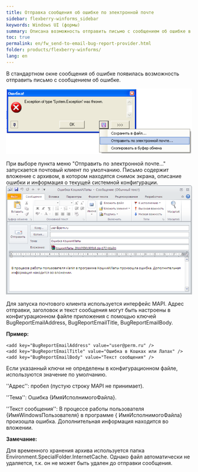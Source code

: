 ```yaml
---
title: Отправка сообщения об ошибке по электронной почте
sidebar: flexberry-winforms_sidebar
keywords: Windows UI (формы)
summary: Описана возможность отправить письмо с сообщением об ошибке в приложении и указаны необходимые настройки в конфигурационном файле приложения
toc: true
permalink: en/fw_send-to-email-bug-report-provider.html
folder: products/flexberry-winforms/
lang: en
---
```


В стандартном окне сообщения об ошибке появилась возможность отправить письмо с сообщением об ошибке.

![](/images/pages/products/flexberry-winforms/development/error-form.png)

При выборе пункта меню "Отправить по электронной почте..." запускается почтовый клиент по умолчанию. Письмо содержит вложение с архивом, в котором находятся снимок экрана, описание ошибки и информация о текущей системной конфигурации.
![](/images/pages/products/flexberry-winforms/development/letter.png)

Для запуска почтового клиента используется интерфейс MAPI.
Адрес отправки, заголовок и текст сообщения могут быть настроены в конфигурационном файле приложения с помощью ключей BugReportEmailAddress, BugReportEmailTitle, BugReportEmailBody.

__Пример:__

```
<add key="BugReportEmailAddress" value="user@perm.ru" />
<add key="BugReportEmailTitle" value="Ошибка в Кошках или Лапах" />
<add key="BugReportEmailBody" value="Текст сообщения" />
```
Если указанный ключи не определены в конфигурационном файле, используются значение по умолчанию.

''Адрес'': пробел (пустую строку MAPI не принимает).

''Тема'': Ошибка {ИмяИсполнимогоФайла}.

''Текст сообщения'': В процессе работы пользователя {ИмяWindowsПользователя} в программе { ИмяИсполнимогоФайла} произошла ошибка. Дополнительная информация находится во вложении.

__Замечание:__

Для временного хранения архива используется папка Environment.SpecialFolder.InternetCache. Однако файл автоматически не удаляется, т.к. он не может быть удален до отправки сообщения.